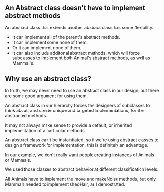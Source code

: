 ## An Abstract class doesn't have to implement abstract methods
An abstract class that extends another abstract class has some flexibility.
- It can implement all of the parent's abstract methods.
- It can implement some none of them.
- Or it can implement none of them.
- It can also include additonal abstract methods, which will force subclasses to implement both Animal's abstract methods, as well as Mammal's.

## Why use an abstract class?
In truth, we may never need to use an abstract class in our design, but there are some good argument for using them.

An abstract class in our hierarchy forces the designers of subclasses to think about, and create unique and targeted implementations, for the abstracted methods.

It may not always make sense to provide a default, or inherited implementation of a particular methods.

An abstract class can't be instaintiated, so if we're using abstract classes to design a framework for implementation, this is definitely an advantage.

In our example, we don't really want people creating instances of Animals or Mammals.

We used those classes to abstract behavior at different classification levels.

All Animals have to implement the move and makeNoise methods, but only Mammals needed to implement shedHair, as I demostrated.